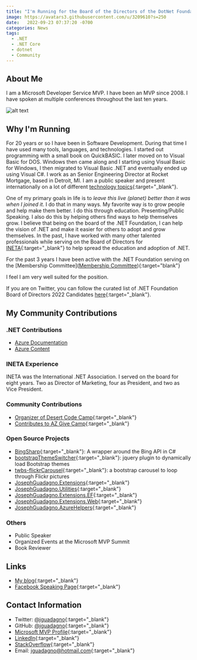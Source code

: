 ```yaml
---
title: "I'm Running for the Board of the Directors of the DotNet Foundation - 2022 Edition"
image: https://avatars3.githubusercontent.com/u/3209610?s=250
date:   2022-09-23 07:37:20 -0700
categories: News
tags: 
  - .NET
  - .NET Core
  - dotnet
  - Community
---
```


## About Me

I am a Microsoft Developer Service MVP. I have been an MVP since 2008. I have spoken at multiple conferences throughout the last ten years.

![alt text](https://avatars3.githubusercontent.com/u/3209610?s=250 "Joseph Guadagno")

## Why I'm Running

For 20 years or so I have been in Software Development. During that time I have used many tools, languages, and technologies. I started out programming with a small book on QuickBASIC. I later moved on to Visual Basic for DOS. Windows then came along and I starting using Visual Basic for Windows, I then migrated to Visual Basic .NET and eventually ended up using Visual C#. I work as an Senior Engineering Director at Rocket Mortgage, based in Detroit, MI. I am a public speaker and present internationally on a lot of different [technology topics](https://www.josephguadagno.net/presentations/){:target="_blank"}.

One of my primary goals in life is to *leave this live (planet) better than it was when I joined it*. I do that in many ways. My favorite way is to grow people and help make them better. I do this through education. Presenting/Public Speaking.  I also do this by helping others find ways to help themselves grow.  I believe that being on the board of the .NET Foundation, I can help the vision of .NET and make it easier for others to adopt and grow themselves.  In the past, I have worked with many other talented professionals while serving on the Board of Directors for [INETA](#ineta-experience){:target="_blank"} to help spread the education and adoption of .NET.

For the past 3 years I have been active with the .NET Foundation serving on the [Membership Committee]([Membership Committee](https://github.com/dotnet-foundation/wg-membership#readme)){:target="blank"}

I feel I am very well suited for the position.

If you are on Twitter, you can follow the curated list of .NET Foundation Board of Directors 2022 Candidates [here](https://twitter.com/i/lists/1280532798072389633){:target="_blank"}.

## My Community Contributions

### .NET Contributions

* [Azure Documentation](https://github.com/jguadagno/azure-docs)
* [Azure Content](https://github.com/jguadagno/azure-content)

### INETA Experience

INETA was the International .NET Association.  I served on the board for eight years.  Two as Director of Marketing, four as President, and two as Vice President.

### Community Contributions

* [Organizer of Desert Code Camp](https://www.desertcodecamp.com){:target="_blank"}
* [Contributes to AZ Give Camp](https:/www.AZGiveCamp.org){:target="_blank"}

### Open Source Projects

* [BingSharp](https://bingsharp.codeplex.com/){:target="_blank"}: A wrapper around the Bing API in C#
* [bootstrapThemeSwitcher](https://github.com/jguadagno/bootstrapThemeSwitcher){:target="_blank"}: jquery plugin to dynamically load Bootstrap themes
* [twbs-flickrCarousel](https://github.com/jguadagno/twbs-flickrCarousel){:target="_blank"}: a bootstrap carousel to loop through Flickr pictures
* [JosephGuadagno.Extensions](https://github.com/jguadagno/JosephGuadagno.Extensions){:target="_blank"}
* [JosephGuadagno.Utilities](https://github.com/jguadagno/JosephGuadagno.Utilities){:target="_blank"}
* [JosephGuadagno.Extensions.EF](https://github.com/jguadagno/JosephGuadagno.Extensions.EF){:target="_blank"}
* [JosephGuadagno.Extensions.Web](https://github.com/jguadagno/JosephGuadagno.Extensions.Web){:target="_blank"}
* [JosephGuadagno.AzureHelpers](https://github.com/jguadagno/JosephGuadagno.AzureHelpers){:target="_blank"}

### Others

* Public Speaker
* Organized Events at the Microsoft MVP Summit
* Book Reviewer

## Links

* [My blog](https://www.josephguadagno.net){:target="_blank"}
* [Facebook Speaking Page](https://www.facebook.com/JosephGuadagnoNet/){:target="_blank"}

## Contact Information

* Twitter: [@jguadagno](https://twitter.com/jguadagno){:target="_blank"}
* GitHub: [@jguadagno](https://github.com/jguadagno){:target="_blank"}
* [Microsoft MVP Profile](https://jjg.me/MVPLink){:target="_blank"}
* [LinkedIn](https://www.linkedin.com/in/josephguadagno/){:target="_blank"}
* [StackOverflow](https://stackoverflow.com/users/89184/joseph-guadagno){:target="_blank"}
* Email: [jguadagno@hotmail.com](mailto:jguadagno@hotmail.com){:target="_blank"}
